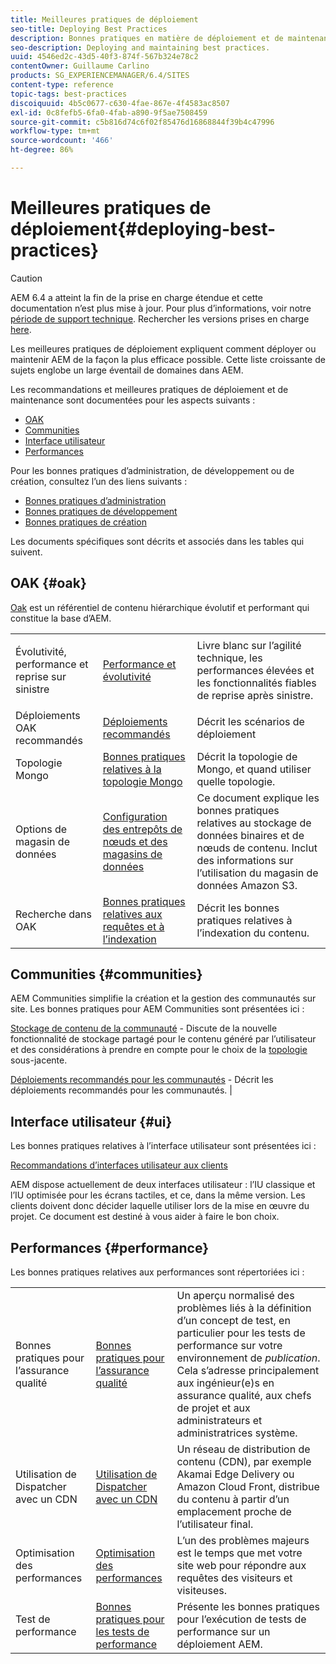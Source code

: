 ```yaml
---
title: Meilleures pratiques de déploiement
seo-title: Deploying Best Practices
description: Bonnes pratiques en matière de déploiement et de maintenance.
seo-description: Deploying and maintaining best practices.
uuid: 4546ed2c-43d5-40f3-874f-567b324e78c2
contentOwner: Guillaume Carlino
products: SG_EXPERIENCEMANAGER/6.4/SITES
content-type: reference
topic-tags: best-practices
discoiquuid: 4b5c0677-c630-4fae-867e-4f4583ac8507
exl-id: 0c8fefb5-6fa0-4fab-a890-9f5ae7508459
source-git-commit: c5b816d74c6f02f85476d16868844f39b4c47996
workflow-type: tm+mt
source-wordcount: '466'
ht-degree: 86%

---
```


# Meilleures pratiques de déploiement{#deploying-best-practices}

>[!CAUTION]
>
>AEM 6.4 a atteint la fin de la prise en charge étendue et cette documentation n’est plus mise à jour. Pour plus d’informations, voir notre [période de support technique](https://helpx.adobe.com/fr/support/programs/eol-matrix.html). Rechercher les versions prises en charge [here](https://experienceleague.adobe.com/docs/?lang=fr).

Les meilleures pratiques de déploiement expliquent comment déployer ou maintenir AEM de la façon la plus efficace possible. Cette liste croissante de sujets englobe un large éventail de domaines dans AEM.

Les recommandations et meilleures pratiques de déploiement et de maintenance sont documentées pour les aspects suivants :

* [OAK](#oak)
* [Communities](#communities)
* [Interface utilisateur](#ui)
* [Performances](#performance)

Pour les bonnes pratiques d’administration, de développement ou de création, consultez l’un des liens suivants :

* [Bonnes pratiques d’administration](/help/sites-administering/administer-best-practices.md)
* [Bonnes pratiques de développement](/help/sites-developing/best-practices.md)
* [Bonnes pratiques de création](/help/sites-authoring/best-practices.md)

Les documents spécifiques sont décrits et associés dans les tables qui suivent.

## OAK {#oak}

[Oak](/help/sites-deploying/platform.md) est un référentiel de contenu hiérarchique évolutif et performant qui constitue la base d’AEM.

<table> 
 <tbody>
  <tr>
   <td><p>Évolutivité, performance et reprise sur sinistre</p> </td> 
   <td><a href="/help/sites-deploying/performance.md">Performance et évolutivité</a></td> 
   <td>Livre blanc sur l’agilité technique, les performances élevées et les fonctionnalités fiables de reprise après sinistre.</td> 
  </tr>
  <tr>
   <td>Déploiements OAK recommandés</td> 
   <td><a href="/help/sites-deploying/recommended-deploys.md">Déploiements recommandés</a></td> 
   <td>Décrit les scénarios de déploiement</td> 
  </tr>
  <tr>
   <td>Topologie Mongo</td> 
   <td><a href="/help/sites-deploying/recommended-deploys.md">Bonnes pratiques relatives à la topologie Mongo</a></td> 
   <td>Décrit la topologie de Mongo, et quand utiliser quelle topologie.</td> 
  </tr>
  <tr>
   <td>Options de magasin de données</td> 
   <td><a href="/help/sites-deploying/data-store-config.md">Configuration des entrepôts de nœuds et des magasins de données</a></td> 
   <td>Ce document explique les bonnes pratiques relatives au stockage de données binaires et de nœuds de contenu. Inclut des informations sur l’utilisation du magasin de données Amazon S3.</td> 
  </tr>
  <tr>
   <td>Recherche dans OAK</td> 
   <td><a href="/help/sites-deploying/best-practices-for-queries-and-indexing.md">Bonnes pratiques relatives aux requêtes et à l’indexation</a><br /> </td> 
   <td>Décrit les bonnes pratiques relatives à l’indexation du contenu.</td> 
  </tr>
 </tbody>
</table>

## Communities {#communities}

AEM Communities simplifie la création et la gestion des communautés sur site. Les bonnes pratiques pour AEM Communities sont présentées ici :

[Stockage de contenu de la communauté](/help/communities/working-with-srp.md) - Discute de la nouvelle fonctionnalité de stockage partagé pour le contenu généré par l’utilisateur et des considérations à prendre en compte pour le choix de la [topologie](/help/communities/topologies.md) sous-jacente.

[Déploiements recommandés pour les communautés](/help/sites-deploying/recommended-deploys.md#considerations-for-aem-communities) - Décrit les déploiements recommandés pour les communautés. |

## Interface utilisateur {#ui}

Les bonnes pratiques relatives à l’interface utilisateur sont présentées ici :

[Recommandations d’interfaces utilisateur aux clients](/help/sites-deploying/ui-recommendations.md)

AEM dispose actuellement de deux interfaces utilisateur : l’IU classique et l’IU optimisée pour les écrans tactiles, et ce, dans la même version. Les clients doivent donc décider laquelle utiliser lors de la mise en œuvre du projet. Ce document est destiné à vous aider à faire le bon choix.

## Performances {#performance}

Les bonnes pratiques relatives aux performances sont répertoriées ici :

<table> 
 <tbody>
  <tr>
   <td>Bonnes pratiques pour l’assurance qualité</td> 
   <td><a href="/help/sites-deploying/configuring-performance.md#best-practices-for-quality-assurance">Bonnes pratiques pour l’assurance qualité</a></td> 
   <td>Un aperçu normalisé des problèmes liés à la définition d’un concept de test, en particulier pour les tests de performance sur votre environnement de <em>publication</em>. Cela s’adresse principalement aux ingénieur(e)s en assurance qualité, aux chefs de projet et aux administrateurs et administratrices système.</td> 
  </tr>
  <tr>
   <td>Utilisation de Dispatcher avec un CDN</td> 
   <td><a href="https://helpx.adobe.com/fr/experience-manager/dispatcher/using/dispatcher.html#using-dispatcher-with-a-cdn">Utilisation de Dispatcher avec un CDN</a></td> 
   <td>Un réseau de distribution de contenu (CDN), par exemple Akamai Edge Delivery ou Amazon Cloud Front, distribue du contenu à partir d’un emplacement proche de l’utilisateur final.</td> 
  </tr>
  <tr>
   <td>Optimisation des performances</td> 
   <td><a href="/help/sites-deploying/configuring-performance.md">Optimisation des performances</a></td> 
   <td>L’un des problèmes majeurs est le temps que met votre site web pour répondre aux requêtes des visiteurs et visiteuses.</td> 
  </tr>
  <tr>
   <td>Test de performance</td> 
   <td><a href="/help/sites-deploying/best-practices-for-performance-testing.md">Bonnes pratiques pour les tests de performance</a></td> 
   <td>Présente les bonnes pratiques pour l’exécution de tests de performance sur un déploiement AEM.<br /> </td> 
  </tr>
 </tbody>
</table>
